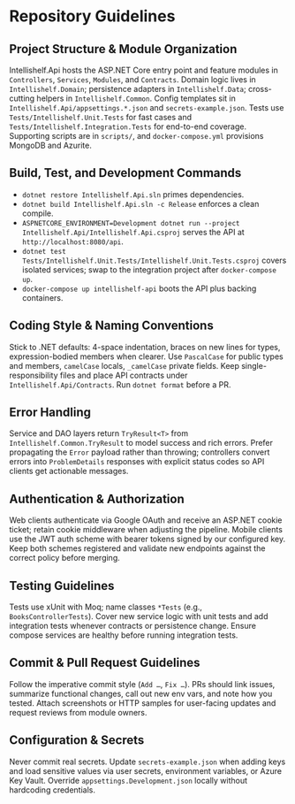 # Repository Guidelines

## Project Structure & Module Organization
Intellishelf.Api hosts the ASP.NET Core entry point and feature modules in `Controllers`, `Services`, `Modules`, and `Contracts`. Domain logic lives in `Intellishelf.Domain`; persistence adapters in `Intellishelf.Data`; cross-cutting helpers in `Intellishelf.Common`. Config templates sit in `Intellishelf.Api/appsettings.*.json` and `secrets-example.json`. Tests use `Tests/Intellishelf.Unit.Tests` for fast cases and `Tests/Intellishelf.Integration.Tests` for end-to-end coverage. Supporting scripts are in `scripts/`, and `docker-compose.yml` provisions MongoDB and Azurite.

## Build, Test, and Development Commands
- `dotnet restore Intellishelf.Api.sln` primes dependencies.
- `dotnet build Intellishelf.Api.sln -c Release` enforces a clean compile.
- `ASPNETCORE_ENVIRONMENT=Development dotnet run --project Intellishelf.Api/Intellishelf.Api.csproj` serves the API at `http://localhost:8080/api`.
- `dotnet test Tests/Intellishelf.Unit.Tests/Intellishelf.Unit.Tests.csproj` covers isolated services; swap to the integration project after `docker-compose up`.
- `docker-compose up intellishelf-api` boots the API plus backing containers.

## Coding Style & Naming Conventions
Stick to .NET defaults: 4-space indentation, braces on new lines for types, expression-bodied members when clearer. Use `PascalCase` for public types and members, `camelCase` locals, `_camelCase` private fields. Keep single-responsibility files and place API contracts under `Intellishelf.Api/Contracts`. Run `dotnet format` before a PR.

## Error Handling
Service and DAO layers return `TryResult<T>` from `Intellishelf.Common.TryResult` to model success and rich errors. Prefer propagating the `Error` payload rather than throwing; controllers convert errors into `ProblemDetails` responses with explicit status codes so API clients get actionable messages.

## Authentication & Authorization
Web clients authenticate via Google OAuth and receive an ASP.NET cookie ticket; retain cookie middleware when adjusting the pipeline. Mobile clients use the JWT auth scheme with bearer tokens signed by our configured key. Keep both schemes registered and validate new endpoints against the correct policy before merging.

## Testing Guidelines
Tests use xUnit with Moq; name classes `*Tests` (e.g., `BooksControllerTests`). Cover new service logic with unit tests and add integration tests whenever contracts or persistence change. Ensure compose services are healthy before running integration tests.

## Commit & Pull Request Guidelines
Follow the imperative commit style (`Add …`, `Fix …`). PRs should link issues, summarize functional changes, call out new env vars, and note how you tested. Attach screenshots or HTTP samples for user-facing updates and request reviews from module owners.

## Configuration & Secrets
Never commit real secrets. Update `secrets-example.json` when adding keys and load sensitive values via user secrets, environment variables, or Azure Key Vault. Override `appsettings.Development.json` locally without hardcoding credentials.
